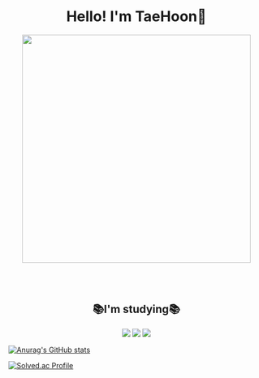 <div align="center" >
  <h1>Hello! I'm TaeHoon👋</h1>
</div>
<div align="center">
  <img src="https://github.com/taehoondev030/taehoondev030/assets/173651747/60117e2f-4b88-4e22-a753-adec32cb4b6c" width="450" height="450">
</div>

<br/><br/>

<div align="center" >
  <h2>📚I'm studying📚</h2>
  <span>
    <img src="https://img.shields.io/badge/Python-3776AB?style=flat&logo=Python&logoColor=white" />
    <img src="https://img.shields.io/badge/Django-092E20?style=flat&logo=Django&logoColor=white" />
    <img src="https://img.shields.io/badge/Java-007396?style=flat&logo=OpenJDK&logoColor=white" />
  </span>
</div>


[![Anurag's GitHub stats](https://github-readme-stats.vercel.app/api?username=taehoondev030&theme=tokyonight)](https://github.com/anuraghazra/github-readme-stats)

[![Solved.ac Profile](http://mazassumnida.wtf/api/v2/generate_badge?boj=taehoon030)](https://solved.ac/taehoon030/)

<!--
**taehoondev030/taehoondev030** is a ✨ _special_ ✨ repository because its `README.md` (this file) appears on your GitHub profile.

Here are some ideas to get you started:

- 🔭 I’m currently working on ...
- 🌱 I’m currently learning ...
- 👯 I’m looking to collaborate on ...
- 🤔 I’m looking for help with ...
- 💬 Ask me about ...
- 📫 How to reach me: ...
- 😄 Pronouns: ...
- ⚡ Fun fact: ...
-->
